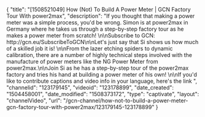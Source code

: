 {
    "title": "[1508521049] How (Not) To Build A Power Meter | GCN Factory Tour With power2max",
    "description": "If you thought that making a power meter was a simple process, you'd be wrong. Simon is at power2max in Germany where he takes us through a step-by-step factory tour as he makes a power meter from scratch! \n\nSubscribe to GCN: http:\/\/gcn.eu\/SubscribeToGCN\n\nLet's just say that Si shows us how much of a skilled job it is! \n\nFrom the lazer etching spiders to dynamic calibration, there are a number of highly technical steps involved with the manufacture of power meters like the NG Power Meter from power2max.\n\nJoin Si as he has a step-by-step tour of the power2max factory and tries his hand at building a power meter of his own! \n\nIf you'd like to contribute captions and video info in your language, here's the link ",
    "channelid": "123179145",
    "videoid": "123178899",
    "date_created": "1504458001",
    "date_modified": "1508373172",
    "type": "captivate",
    "layout": "channelVideo",
    "url": "\/gcn-channel\/how-not-to-build-a-power-meter-gcn-factory-tour-with-power2max\/123179145-123178899"
}